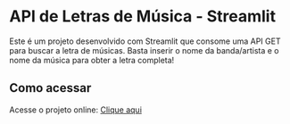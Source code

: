 # API de Letras de Música - Streamlit

Este é um projeto desenvolvido com Streamlit que consome uma API GET para buscar a letra de músicas. Basta inserir o nome da banda/artista e o nome da música para obter a letra completa!

## Como acessar

Acesse o projeto online: <a href="https://api-stremlit.streamlit.app" target="_blank">Clique aqui</a>